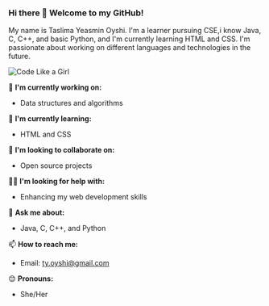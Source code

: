### Hi there 👋 Welcome to my GitHub!

My name is Taslima Yeasmin Oyshi. I'm a learner pursuing CSE,i know Java, C, C++, and basic Python, and I'm currently learning HTML and CSS. I'm passionate about working on different languages and technologies in the future.

![Code Like a Girl]((https://github.com/Taslima-Yeasmin-Oyshi/Taslima-Yeasmin-Oyshi/blob/cf37110f304ca893eb8380af323acf552a400c6d/Screenshot%202024-06-24%20161605.png))

🔭 **I'm currently working on:**
- Data structures and algorithms

🌱 **I'm currently learning:**
- HTML and CSS

🤝 **I'm looking to collaborate on:**
- Open source projects

👨‍💻 **I'm looking for help with:**
- Enhancing my web development skills

💬 **Ask me about:**
- Java, C, C++, and Python

📫 **How to reach me:**
- Email: ty.oyshi@gmail.com

😊 **Pronouns:**
- She/Her
